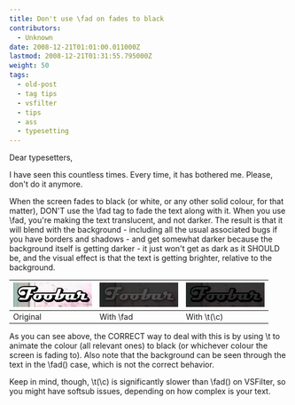 ```yaml
---
title: Don't use \fad on fades to black
contributors:
  - Unknown
date: 2008-12-21T01:01:00.011000Z
lastmod: 2008-12-21T01:31:55.795000Z
weight: 50
tags:
  - old-post
  - tag tips
  - vsfilter
  - tips
  - ass
  - typesetting
---
```


Dear typesetters,

I have seen this countless times. Every time, it has bothered me. Please, don't do it anymore.

When the screen fades to black (or white, or any other solid colour, for that matter), DON'T use the \\fad tag to fade the text along with it. When you use \\fad, you're making the text translucent, and not darker. The result is that it will blend with the background - including all the usual associated bugs if you have borders and shadows - and get somewhat darker because the background itself is getting darker - it just won't get as dark as it SHOULD be, and the visual effect is that the text is getting brighter, relative to the background.

| ![](/img/blog/old/fade0.png) | ![](/img/blog/old/fade1.png) | ![](/img/blog/old/fade2.png) |
| ---------------------------- | ---------------------------- | ---------------------------- |
| Original                     | With \\fad                   | With \\t(\\c)                |

As you can see above, the CORRECT way to deal with this is by using \\t to animate the colour (all relevant ones) to black (or whichever colour the screen is fading to). Also note that the background can be seen through the text in the \\fad() case, which is not the correct behavior.

Keep in mind, though, \\t(\\c) is significantly slower than \\fad() on VSFilter, so you might have softsub issues, depending on how complex is your text.
